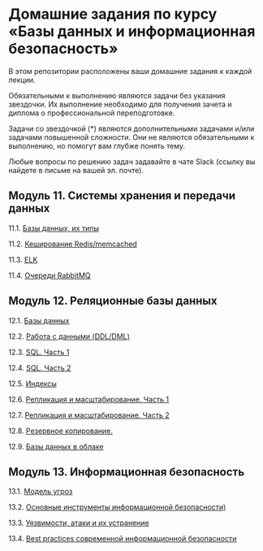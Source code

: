 # Домашние задания по курсу «Базы данных и информационная безопасность»

В этом репозитории расположены ваши домашние задания к каждой лекции. 

Обязательными к выполнению являются задачи без указания звездочки. Их выполнение необходимо для получения зачета и диплома о профессиональной переподготовке.

Задачи со звездочкой (*) являются дополнительными задачами и/или задачами повышенной сложности. Они не являются обязательными к выполнению, но помогут вам глубже понять тему.

Любые вопросы по решению задач задавайте в чате Slack (ссылку вы найдете в письме на вашей эл. почте).

## Модуль 11. Системы хранения и передачи данных

11.1. [Базы данных, их типы](https://github.com/netology-code/sdb-homeworks/blob/main/11-01.md)

11.2. [Кеширование Redis/memcached](https://github.com/netology-code/sdb-homeworks/blob/main/11-02.md)

11.3. [ELK](https://github.com/netology-code/sdb-homeworks/blob/main/11-03.md)

11.4. [Очереди RabbitMQ](https://github.com/netology-code/sdb-homeworks/blob/main/11-04.md)


## Модуль 12. Реляционные базы данных

12.1. [Базы данных](https://github.com/netology-code/sdb-homeworks/blob/main/12-01.md)

12.2. [Работа с данными (DDL/DML)](https://github.com/netology-code/sdb-homeworks/blob/main/12-02.md)

12.3. [SQL. Часть 1](https://github.com/netology-code/sdb-homeworks/blob/main/12-03.md)

12.4. [SQL. Часть 2](https://github.com/netology-code/sdb-homeworks/blob/main/12-04.md)

12.5. [Индексы](https://github.com/netology-code/sdb-homeworks/blob/main/12-05.md)

12.6. [Репликация и масштабирование. Часть 1](https://github.com/netology-code/sdb-homeworks/blob/main/12-06.md)

12.7. [Репликация и масштабирование. Часть 2](https://github.com/netology-code/sdb-homeworks/blob/main/12-07.md)

12.8. [Резервное копирование. ](https://github.com/netology-code/sdb-homeworks/blob/main/12-08.md)

12.9. [Базы данных в облаке](https://github.com/netology-code/sdb-homeworks/blob/main/12-09.md)


## Модуль 13. Информационная безопасность

13.1. [Модель угроз](https://github.com/netology-code/sdb-homeworks/blob/main/13-01.md)

13.2. [Основные инструменты информационной безопасности)](https://github.com/netology-code/sdb-homeworks/blob/main/13-02.md)

13.3. [Уязвимости, атаки и их устранение](https://github.com/netology-code/sdb-homeworks/blob/main/13-03.md)

13.4. [Best practices современной информационной безопасности]()

